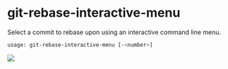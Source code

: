 # git-rebase-interactive-menu

Select a commit to rebase upon using an interactive command line menu.

```sh
usage: git-rebase-interactive-menu [-<number>]
```

![](http://cl.ly/image/1d2K3U250W46/git-rebase-interactive-menu.gif)

